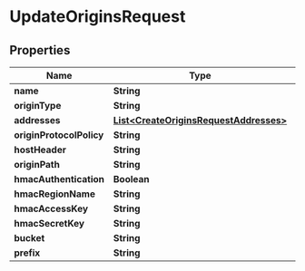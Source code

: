 

# UpdateOriginsRequest


## Properties

| Name | Type | Description | Notes |
|------------ | ------------- | ------------- | -------------|
|**name** | **String** |  |  |
|**originType** | **String** |  |  [optional] |
|**addresses** | [**List&lt;CreateOriginsRequestAddresses&gt;**](CreateOriginsRequestAddresses.md) |  |  |
|**originProtocolPolicy** | **String** |  |  [optional] |
|**hostHeader** | **String** |  |  |
|**originPath** | **String** |  |  [optional] |
|**hmacAuthentication** | **Boolean** |  |  [optional] |
|**hmacRegionName** | **String** |  |  [optional] |
|**hmacAccessKey** | **String** |  |  [optional] |
|**hmacSecretKey** | **String** |  |  [optional] |
|**bucket** | **String** |  |  [optional] |
|**prefix** | **String** |  |  [optional] |



